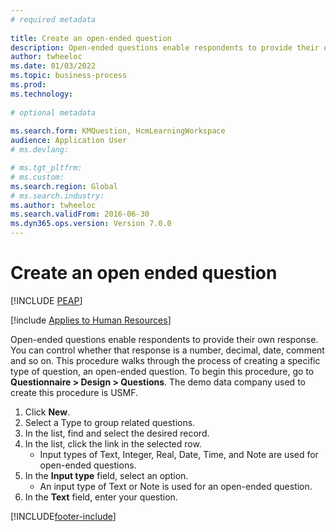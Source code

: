 ```yaml
--- 
# required metadata 
 
title: Create an open-ended question
description: Open-ended questions enable respondents to provide their own response. 
author: twheeloc
ms.date: 01/03/2022
ms.topic: business-process 
ms.prod:  
ms.technology:  
 
# optional metadata 
 
ms.search.form: KMQuestion, HcmLearningWorkspace
audience: Application User 
# ms.devlang:  

# ms.tgt_pltfrm:  
# ms.custom:  
ms.search.region: Global
# ms.search.industry: 
ms.author: twheeloc
ms.search.validFrom: 2016-06-30 
ms.dyn365.ops.version: Version 7.0.0 
---
```

# Create an open ended question


[!INCLUDE [PEAP](../includes/peap-1.md)]

[!include [Applies to Human Resources](../includes/applies-to-hr.md)]



Open-ended questions enable respondents to provide their own response. You can control whether that response is a number, decimal, date, comment and so on. This procedure walks through the process of creating a specific type of question, an open-ended question. To begin this procedure, go to **Questionnaire > Design > Questions**. The demo data company used to create this procedure is USMF.

1. Click **New**.
2. Select a Type to group related questions.
3. In the list, find and select the desired record.
4. In the list, click the link in the selected row.
    * Input types of Text, Integer, Real, Date, Time, and Note are used for open-ended questions.  
5. In the **Input type** field, select an option.
    * An input type of Text or Note is used for an open-ended question.  
6. In the **Text** field, enter your question.



[!INCLUDE[footer-include](../includes/footer-banner.md)]
